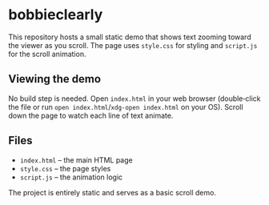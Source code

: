# bobbieclearly

This repository hosts a small static demo that shows text zooming toward
the viewer as you scroll. The page uses `style.css` for styling and
`script.js` for the scroll animation.

## Viewing the demo

No build step is needed. Open `index.html` in your web browser
(double‑click the file or run `open index.html`/`xdg-open index.html` on
your OS). Scroll down the page to watch each line of text animate.

## Files

- `index.html` – the main HTML page
- `style.css` – the page styles
- `script.js` – the animation logic

The project is entirely static and serves as a basic scroll demo.
